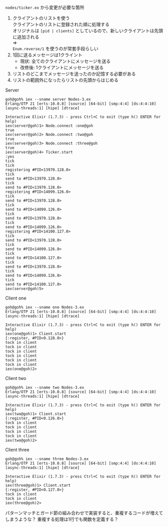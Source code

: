 `nodes/ticker.ex` から変更が必要な箇所

1. クライアントのリストを使う  
    クライアントのリストに登録された順に処理する  
    オリジナルは `[pid | clients]` としているので、新しいクライアントは先頭に追加される  
    =>  
    `Enum.reverse/1` を使うのが常套手段らしい
2. 1回に送るメッセージは1クライント
    - 現状: 全てのクライアントにメッセージを送る
    - 改修後: 1クライアントにメッセージを送る
3. リストのどこまでメッセージを送ったのか記憶する必要がある
4. リストの範囲外になったらリストの先頭からはじめる

Server

```
goh@goh% iex --sname server Nodes-3.ex
Erlang/OTP 21 [erts-10.0.8] [source] [64-bit] [smp:4:4] [ds:4:4:10] [async-threads:1] [hipe] [dtrace]

Interactive Elixir (1.7.3) - press Ctrl+C to exit (type h() ENTER for help)
iex(server@goh)1> Node.connect :one@goh
true
iex(server@goh)2> Node.connect :two@goh
true
iex(server@goh)3> Node.connect :three@goh
true
iex(server@goh)4> Ticker.start
:yes
tick
tick
registering #PID<13970.128.0>
tick
send to #PID<13970.128.0>
tick
send to #PID<13970.128.0>
registering #PID<14099.126.0>
tick
send to #PID<13970.128.0>
tick
send to #PID<14099.126.0>
tick
send to #PID<13970.128.0>
tick
send to #PID<14099.126.0>
registering #PID<14100.127.0>
tick
send to #PID<13970.128.0>
tick
send to #PID<14099.126.0>
tick
send to #PID<14100.127.0>
tick
send to #PID<13970.128.0>
tick
send to #PID<14099.126.0>
tick
send to #PID<14100.127.0>
iex(server@goh)5>
```

Client one

```
goh@goh% iex --sname one Nodes-3.ex
Erlang/OTP 21 [erts-10.0.8] [source] [64-bit] [smp:4:4] [ds:4:4:10] [async-threads:1] [hipe] [dtrace]

Interactive Elixir (1.7.3) - press Ctrl+C to exit (type h() ENTER for help)
iex(one@goh)1> Client.start
{:register, #PID<0.128.0>}
tock in client
tock in client
tock in client
tock in client
tock in client
tock in client
iex(one@goh)2>
```

Client two

```
goh@goh% iex --sname two Nodes-3.ex
Erlang/OTP 21 [erts-10.0.8] [source] [64-bit] [smp:4:4] [ds:4:4:10] [async-threads:1] [hipe] [dtrace]

Interactive Elixir (1.7.3) - press Ctrl+C to exit (type h() ENTER for help)
iex(two@goh)1> Client.start
{:register, #PID<0.126.0>}
tock in client
tock in client
tock in client
tock in client
iex(two@goh)2>
```

Client three

```
goh@goh% iex --sname three Nodes-3.ex
Erlang/OTP 21 [erts-10.0.8] [source] [64-bit] [smp:4:4] [ds:4:4:10] [async-threads:1] [hipe] [dtrace]

Interactive Elixir (1.7.3) - press Ctrl+C to exit (type h() ENTER for help)
iex(three@goh)1> Client.start
{:register, #PID<0.127.0>}
tock in client
tock in client
iex(three@goh)2>
```

パターンマッチとガード節の組み合わせで実装すると、重複するコードが増えてしまうような？
重複する処理は1行でも関数を定義する？

